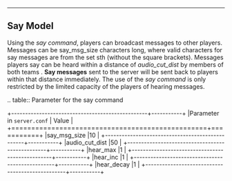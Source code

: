 --------------------------------------------------
Say Model
--------------------------------------------------

Using the *say command*, players can broadcast messages to other players. Messages can be say_msg_size characters long, where valid characters for say messages are from the set sth (without the square brackets). Messages players say can be heard within a distance of *audio_cut_dist* by members of both teams . **Say messages** sent to the server will be sent back to players within that distance immediately. The use of the *say command* is only restricted by the limited capacity of the players of hearing messages.

.. table:: Parameter for the say command

   +-------------------------------------------------+-----------+
   |Parameter in ``server.conf``                     | Value     |
   +=================================================+===========+
   |say_msg_size                                     |10         |
   +-------------------------------------------------+-----------+
   |audio_cut_dist                                   |50         |
   +-------------------------------------------------+-----------+
   |hear_max                                         |1          |
   +-------------------------------------------------+-----------+
   |hear_inc                                         |1          |
   +-------------------------------------------------+-----------+
   |hear_decay                                       |1          |
   +-------------------------------------------------+-----------+
